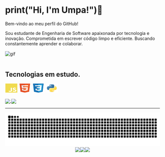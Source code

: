 <h1> print("Hi, I'm Umpa!")🤖</h1>

<p> Bem-vindo ao meu perfil do GitHub!</p>
<p>Sou estudante de Engenharia de Software apaixonada por tecnologia e inovação. Comprometida em escrever código limpo e eficiente. Buscando constantemente aprender e colaborar.</p>
 <img align= "center" alt="gif" height="300" width="850" src="https://i.pinimg.com/originals/13/45/50/13455040862ac9b8e465185878838cf1.gif"/>

<div style="display: inline_block;"><br>
  <h2>Tecnologias em estudo.</h2> 
  <img align="center" alt="Js" height="30" width="40" src="https://raw.githubusercontent.com/devicons/devicon/master/icons/javascript/javascript-plain.svg">
  <img align="center" alt="HTML" height="30" width="40" src="https://raw.githubusercontent.com/devicons/devicon/master/icons/html5/html5-original.svg">
  <img align="center" alt="CSS" height="30" width="40" src="https://raw.githubusercontent.com/devicons/devicon/master/icons/css3/css3-original.svg">
  <img align="center" alt="Python" height="30" width="40" src="https://raw.githubusercontent.com/devicons/devicon/master/icons/python/python-original.svg">
  <br>
</div>

<div ><br>
  <a href="https://github.com/LuizaMunis/convoychat">
  <img height= 180 align= "center" src="https://github-readme-stats.vercel.app/api?username=LuizaMunis&rank_icon=github&count_private=true&show_icons=true&theme=radical"/>
  <img height=180 align="center" src="https://github-readme-stats.vercel.app/api/top-langs?username=LuizaMunis&layout=donut&langs_count=8&card_width=320_icons=true&theme=radical#gh-dark-mode-only"/>
</div>
<hr>

<picture>
  <source media="(prefers-color-scheme: dark)" srcset="https://raw.githubusercontent.com/LuizaMunis/LuizaMunis/output/github-contribution-grid-snake-dark.svg">
  <source media="(prefers-color-scheme: light)" srcset="https://raw.githubusercontent.com/LuizaMunis/LuizaMunis/output/github-contribution-grid-snake.svg">
  <img alt="github contribution grid snake animation" src="https://raw.githubusercontent.com/LuizaMunis/LuizaMunis/output/github-contribution-grid-snake.svg">
</picture>

<div style="display: flex; justify-content: center;">
  <br>
  <a href="www.linkedin.com/in/luiza-munis-developer" target="_blank"><img src="https://img.shields.io/badge/LinkedIn-0077B5?style=for-the-badge&logo=linkedin&logoColor=white"></a>
  <a href="https://instagram.com/luh.munis" target="_blank"><img src="https://img.shields.io/badge/Instagram-E4405F?style=for-the-badge&logo=instagram&logoColor=white"></a>
  <a href="mailto:luizamunisnascimento@gmail.com"><img src="https://img.shields.io/badge/Gmail-D14836?style=for-the-badge&logo=gmail&logoColor=white"></a>
</div>




